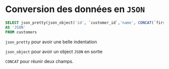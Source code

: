 # Conversion des données en `JSON`

```sql
SELECT json_pretty(json_object('id', `customer_id`,'name', CONCAT(`first_name`, " ", `last_name`) )) 
AS 'JSON' 
FROM customers
```

`json_pretty` pour avoir une belle indentation

`json_object` pour avoir un object `JSON` en sortie

`CONCAT` pour réunir deux champs.

